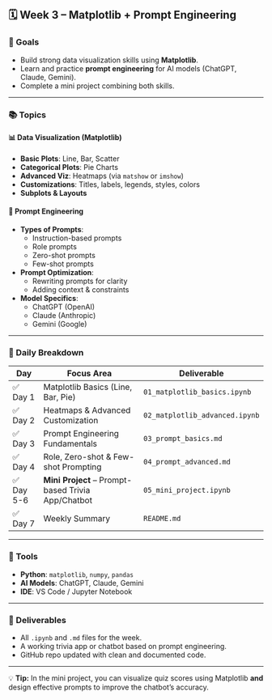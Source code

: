 ## 🗓️ Week 3 – Matplotlib + Prompt Engineering

### 🎯 Goals
- Build strong data visualization skills using **Matplotlib**.
- Learn and practice **prompt engineering** for AI models (ChatGPT, Claude, Gemini).
- Complete a mini project combining both skills.

---

### 📚 Topics

#### 📊 Data Visualization (Matplotlib)
- **Basic Plots**: Line, Bar, Scatter
- **Categorical Plots**: Pie Charts
- **Advanced Viz**: Heatmaps (via `matshow` or `imshow`)
- **Customizations**: Titles, labels, legends, styles, colors
- **Subplots & Layouts**

#### 🤖 Prompt Engineering
- **Types of Prompts**:
  - Instruction-based prompts
  - Role prompts
  - Zero-shot prompts
  - Few-shot prompts
- **Prompt Optimization**:
  - Rewriting prompts for clarity
  - Adding context & constraints
- **Model Specifics**:
  - ChatGPT (OpenAI)
  - Claude (Anthropic)
  - Gemini (Google)

---

### 📅 Daily Breakdown
| Day  | Focus Area | Deliverable |
|------|------------|-------------|
| ✅ Day 1 | Matplotlib Basics (Line, Bar, Pie) | `01_matplotlib_basics.ipynb` |
| ✅ Day 2 | Heatmaps & Advanced Customization | `02_matplotlib_advanced.ipynb` |
| ✅ Day 3 | Prompt Engineering Fundamentals | `03_prompt_basics.md` |
| ✅ Day 4 | Role, Zero-shot & Few-shot Prompting | `04_prompt_advanced.md` |
| ✅ Day 5-6 | **Mini Project** – Prompt-based Trivia App/Chatbot | `05_mini_project.ipynb` |
| ✅ Day 7 | Weekly Summary | `README.md` |

---

### 🧰 Tools
- **Python**: `matplotlib`, `numpy`, `pandas`
- **AI Models**: ChatGPT, Claude, Gemini
- **IDE**: VS Code / Jupyter Notebook

---

### 📁 Deliverables
- All `.ipynb` and `.md` files for the week.
- A working trivia app or chatbot based on prompt engineering.
- GitHub repo updated with clean and documented code.

---

💡 **Tip:** In the mini project, you can visualize quiz scores using Matplotlib **and** design effective prompts to improve the chatbot’s accuracy.
